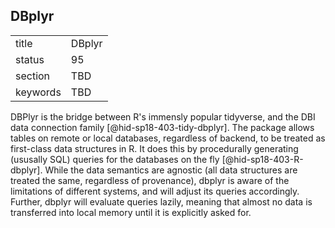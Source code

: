 ## DBplyr


|          |        |
| -------- | ------ |
| title    | DBplyr |
| status   | 95     |
| section  | TBD    |
| keywords | TBD    |



DBPlyr is the bridge between R's immensly popular tidyverse, and the DBI
data connection family [@hid-sp18-403-tidy-dbplyr]. The package allows
tables on remote or local databases, regardless of backend, to be
treated as first-class data structures in R. It does this by
procedurally generating (ususally SQL) queries for the databases on the
fly [@hid-sp18-403-R-dbplyr]. While the data semantics are agnostic (all
data structures are treated the same, regardless of provenance), dbplyr
is aware of the limitations of different systems, and will adjust its
queries accordingly. Further, dbplyr will evaluate queries lazily,
meaning that almost no data is transferred into local memory until it is
explicitly asked for.
